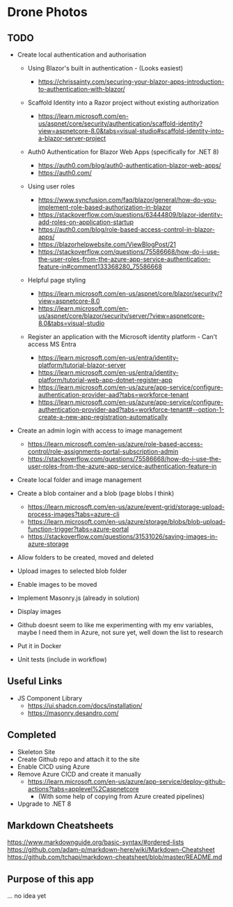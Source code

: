 # Drone Photos

## TODO
- Create local authentication and authorisation
  - Using Blazor's built in authentication - (Looks easiest)
    - https://chrissainty.com/securing-your-blazor-apps-introduction-to-authentication-with-blazor/
  - Scaffold Identity into a Razor project without existing authorization
    - https://learn.microsoft.com/en-us/aspnet/core/security/authentication/scaffold-identity?view=aspnetcore-8.0&tabs=visual-studio#scaffold-identity-into-a-blazor-server-project
  - Auth0 Authentication for Blazor Web Apps (specifically for .NET 8)
    - https://auth0.com/blog/auth0-authentication-blazor-web-apps/
    - https://auth0.com/

  - Using user roles
    - https://www.syncfusion.com/faq/blazor/general/how-do-you-implement-role-based-authorization-in-blazor
    - https://stackoverflow.com/questions/63444809/blazor-identity-add-roles-on-application-startup
    - https://auth0.com/blog/role-based-access-control-in-blazor-apps/
    - https://blazorhelpwebsite.com/ViewBlogPost/21
    - https://stackoverflow.com/questions/75586668/how-do-i-use-the-user-roles-from-the-azure-app-service-authentication-feature-in#comment133368280_75586668

  - Helpful page styling
    - https://learn.microsoft.com/en-us/aspnet/core/blazor/security/?view=aspnetcore-8.0
    - https://learn.microsoft.com/en-us/aspnet/core/blazor/security/server/?view=aspnetcore-8.0&tabs=visual-studio

  - Register an application with the Microsoft identity platform - Can't access MS Entra
    - https://learn.microsoft.com/en-us/entra/identity-platform/tutorial-blazor-server
    - https://learn.microsoft.com/en-us/entra/identity-platform/tutorial-web-app-dotnet-register-app
    - https://learn.microsoft.com/en-us/azure/app-service/configure-authentication-provider-aad?tabs=workforce-tenant
    - https://learn.microsoft.com/en-us/azure/app-service/configure-authentication-provider-aad?tabs=workforce-tenant#--option-1-create-a-new-app-registration-automatically

- Create an admin login with access to image management
  - https://learn.microsoft.com/en-us/azure/role-based-access-control/role-assignments-portal-subscription-admin
  - https://stackoverflow.com/questions/75586668/how-do-i-use-the-user-roles-from-the-azure-app-service-authentication-feature-in

- Create local folder and image management
- Create a blob container and a blob (page blobs I think)
  - https://learn.microsoft.com/en-us/azure/event-grid/storage-upload-process-images?tabs=azure-cli 
  - https://learn.microsoft.com/en-us/azure/storage/blobs/blob-upload-function-trigger?tabs=azure-portal
  - https://stackoverflow.com/questions/31531026/saving-images-in-azure-storage
- Allow folders to be created, moved and deleted
- Upload images to selected blob folder 
- Enable images to be moved
- Implement Masonry.js (already in solution)
- Display images
- Github doesnt seem to like me experimenting with my env variables, maybe I need them in Azure, not sure yet, well down the list to research
- Put it in Docker 
- Unit tests (include in workflow)

## Useful Links
- JS Component Library
  - https://ui.shadcn.com/docs/installation/
  - https://masonry.desandro.com/

## Completed

- Skeleton Site
- Create Github repo and attach it to the site
- Enable CICD using Azure
- Remove Azure CICD and create it manually
  - https://learn.microsoft.com/en-us/azure/app-service/deploy-github-actions?tabs=applevel%2Caspnetcore
    - (With some help of copying from Azure created pipelines)
- Upgrade to .NET 8

## Markdown Cheatsheets
https://www.markdownguide.org/basic-syntax/#ordered-lists  
https://github.com/adam-p/markdown-here/wiki/Markdown-Cheatsheet  
https://github.com/tchapi/markdown-cheatsheet/blob/master/README.md


## Purpose of this app
... no idea yet